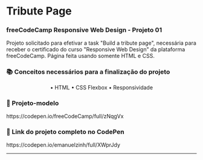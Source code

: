 # Tribute Page
<h3>freeCodeCamp Responsive Web Design - Projeto 01</h3>
<p>Projeto solicitado para efetivar a task "Build a tribute page", necessária para receber o certificado do curso "Responsive Web Design" da plataforma freeCodeCamp. Página feita usando somente HTML e CSS.</p>


<h3>📚 Conceitos necessários para a finalização do projeto</h3>
<p align="center">
  • HTML
  • CSS Flexbox
  • Responsividade
</p>

<h3>🏁 Projeto-modelo</h3>
https://codepen.io/freeCodeCamp/full/zNqgVx

<h3>🏁 Link do projeto completo no CodePen</h3>
https://codepen.io/emanuelzinh/full/XWprJdy
<hr>
